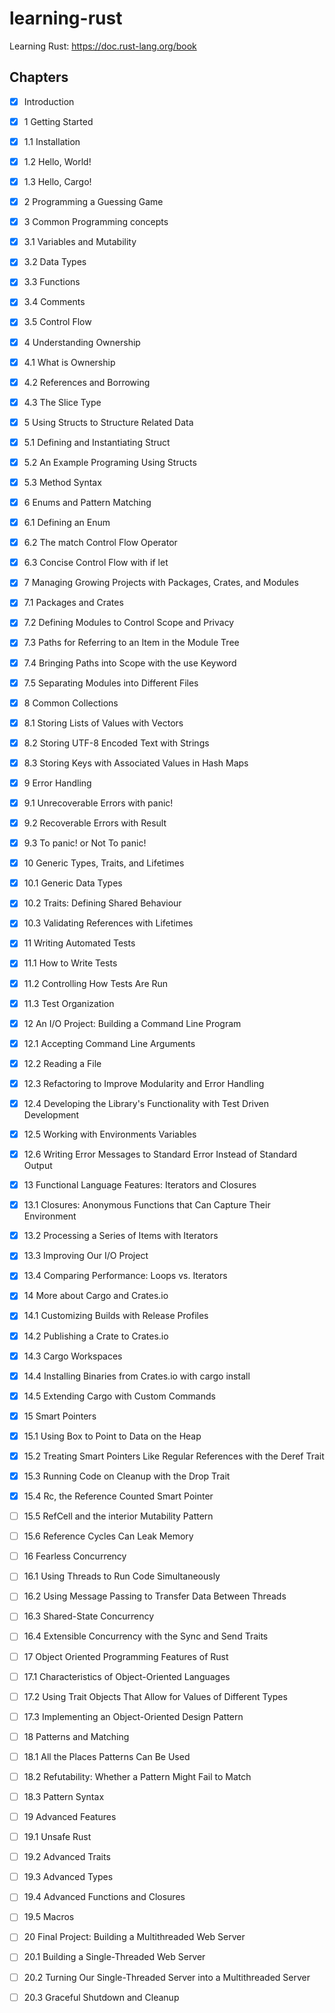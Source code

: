 # learning-rust
Learning Rust: https://doc.rust-lang.org/book

## Chapters
- [x] Introduction

- [x] 1 Getting Started
- [x] 1.1 Installation
- [x] 1.2 Hello, World!
- [x] 1.3 Hello, Cargo!

- [x] 2 Programming a Guessing Game

- [x] 3 Common Programming concepts
- [x] 3.1 Variables and Mutability
- [x] 3.2 Data Types
- [x] 3.3 Functions
- [x] 3.4 Comments
- [x] 3.5 Control Flow

- [x] 4 Understanding Ownership
- [x] 4.1 What is Ownership
- [x] 4.2 References and Borrowing
- [x] 4.3 The Slice Type

- [x] 5 Using Structs to Structure Related Data
- [x] 5.1 Defining and Instantiating Struct
- [x] 5.2 An Example Programing Using Structs
- [x] 5.3 Method Syntax

- [x] 6 Enums and Pattern Matching
- [x] 6.1 Defining an Enum
- [x] 6.2 The match Control Flow Operator
- [x] 6.3 Concise Control Flow with if let

- [x] 7 Managing Growing Projects with Packages, Crates, and Modules
- [x] 7.1 Packages and Crates
- [x] 7.2 Defining Modules to Control Scope and Privacy
- [x] 7.3 Paths for Referring to an Item in the Module Tree
- [x] 7.4 Bringing Paths into Scope with the use Keyword
- [x] 7.5 Separating Modules into Different Files

- [x] 8 Common Collections
- [x] 8.1 Storing Lists of Values with Vectors
- [x] 8.2 Storing UTF-8 Encoded Text with Strings
- [x] 8.3 Storing Keys with Associated Values in Hash Maps

- [x] 9 Error Handling
- [x] 9.1 Unrecoverable Errors with panic!
- [x] 9.2 Recoverable Errors with Result
- [x] 9.3 To panic! or Not To panic!

- [x] 10 Generic Types, Traits, and Lifetimes
- [x] 10.1 Generic Data Types
- [x] 10.2 Traits: Defining Shared Behaviour
- [x] 10.3 Validating References with Lifetimes

- [x] 11 Writing Automated Tests
- [x] 11.1 How to Write Tests
- [x] 11.2 Controlling How Tests Are Run
- [x] 11.3 Test Organization

- [x] 12 An I/O Project: Building a Command Line Program
- [x] 12.1 Accepting Command Line Arguments
- [x] 12.2 Reading a File
- [x] 12.3 Refactoring to Improve Modularity and Error Handling
- [x] 12.4 Developing the Library's Functionality with Test Driven Development
- [x] 12.5 Working with Environments Variables
- [x] 12.6 Writing Error Messages to Standard Error Instead of Standard Output

- [x] 13 Functional Language Features: Iterators and Closures
- [x] 13.1 Closures: Anonymous Functions that Can Capture Their Environment
- [x] 13.2 Processing a Series of Items with Iterators
- [x] 13.3 Improving Our I/O Project
- [x] 13.4 Comparing Performance: Loops vs. Iterators

- [x] 14 More about Cargo and Crates.io
- [x] 14.1 Customizing Builds with Release Profiles
- [x] 14.2 Publishing a Crate to Crates.io
- [x] 14.3 Cargo Workspaces
- [x] 14.4 Installing Binaries from Crates.io with cargo install
- [x] 14.5 Extending Cargo with Custom Commands

- [x] 15 Smart Pointers
- [x] 15.1 Using Box<T> to Point to Data on the Heap
- [x] 15.2 Treating Smart Pointers Like Regular References with the Deref Trait
- [x] 15.3 Running Code on Cleanup with the Drop Trait
- [x] 15.4 Rc<T>, the Reference Counted Smart Pointer
- [ ] 15.5 RefCell<T> and the interior Mutability Pattern
- [ ] 15.6 Reference Cycles Can Leak Memory

- [ ] 16 Fearless Concurrency
- [ ] 16.1 Using Threads to Run Code Simultaneously
- [ ] 16.2 Using Message Passing to Transfer Data Between Threads
- [ ] 16.3 Shared-State Concurrency
- [ ] 16.4 Extensible Concurrency with the Sync and Send Traits

- [ ] 17 Object Oriented Programming Features of Rust
- [ ] 17.1 Characteristics of Object-Oriented Languages
- [ ] 17.2 Using Trait Objects That Allow for Values of Different Types
- [ ] 17.3 Implementing an Object-Oriented Design Pattern

- [ ] 18 Patterns and Matching
- [ ] 18.1 All the Places Patterns Can Be Used
- [ ] 18.2 Refutability: Whether a Pattern Might Fail to Match
- [ ] 18.3 Pattern Syntax

- [ ] 19 Advanced Features
- [ ] 19.1 Unsafe Rust
- [ ] 19.2 Advanced Traits
- [ ] 19.3 Advanced Types
- [ ] 19.4 Advanced Functions and Closures
- [ ] 19.5 Macros

- [ ] 20 Final Project: Building a Multithreaded Web Server
- [ ] 20.1 Building a Single-Threaded Web Server
- [ ] 20.2 Turning Our Single-Threaded Server into a Multithreaded Server
- [ ] 20.3 Graceful Shutdown and Cleanup
